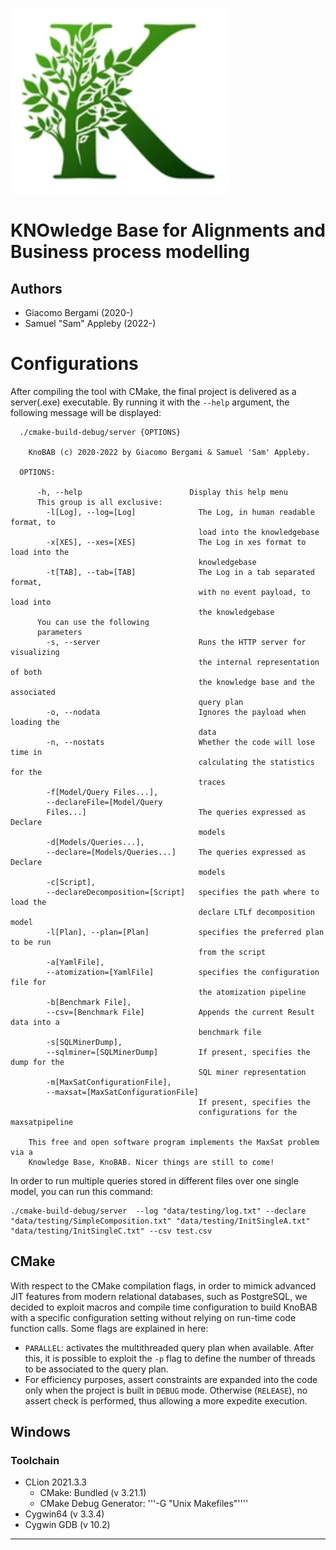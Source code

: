 
![Temporary logo for KnoBAB: a K shaped like a tree, ideally a Baobab](images/tmpLogo.png)


# KNOwledge Base for Alignments and Business process modelling

## Authors

*  Giacomo Bergami (2020-)
*  Samuel "Sam" Appleby (2022-)


# Configurations

After compiling the tool with CMake, the final project is delivered as a server(.exe) executable. By running it with the `--help` argument, the following message will be displayed:

```
  ./cmake-build-debug/server {OPTIONS}

    KnoBAB (c) 2020-2022 by Giacomo Bergami & Samuel 'Sam' Appleby.

  OPTIONS:

      -h, --help                        Display this help menu
      This group is all exclusive:
        -l[Log], --log=[Log]              The Log, in human readable format, to
                                          load into the knowledgebase
        -x[XES], --xes=[XES]              The Log in xes format to load into the
                                          knowledgebase
        -t[TAB], --tab=[TAB]              The Log in a tab separated format,
                                          with no event payload, to load into
                                          the knowledgebase
      You can use the following
      parameters
        -s, --server                      Runs the HTTP server for visualizing
                                          the internal representation of both
                                          the knowledge base and the associated
                                          query plan
        -o, --nodata                      Ignores the payload when loading the
                                          data
        -n, --nostats                     Whether the code will lose time in
                                          calculating the statistics for the
                                          traces
        -f[Model/Query Files...],
        --declareFile=[Model/Query
        Files...]                         The queries expressed as Declare
                                          models
        -d[Models/Queries...],
        --declare=[Models/Queries...]     The queries expressed as Declare
                                          models
        -c[Script],
        --declareDecomposition=[Script]   specifies the path where to load the
                                          declare LTLf decomposition model
        -l[Plan], --plan=[Plan]           specifies the preferred plan to be run
                                          from the script
        -a[YamlFile],
        --atomization=[YamlFile]          specifies the configuration file for
                                          the atomization pipeline
        -b[Benchmark File],
        --csv=[Benchmark File]            Appends the current Result data into a
                                          benchmark file
        -s[SQLMinerDump],
        --sqlminer=[SQLMinerDump]         If present, specifies the dump for the
                                          SQL miner representation
        -m[MaxSatConfigurationFile],
        --maxsat=[MaxSatConfigurationFile]
                                          If present, specifies the
                                          configurations for the maxsatpipeline

    This free and open software program implements the MaxSat problem via a
    Knowledge Base, KnoBAB. Nicer things are still to come!

```

In order to run multiple queries stored in different files over one single model, you can run this command:

```
./cmake-build-debug/server  --log "data/testing/log.txt" --declare "data/testing/SimpleComposition.txt" "data/testing/InitSingleA.txt" "data/testing/InitSingleC.txt" --csv test.csv 
```

## CMake

With respect to the CMake compilation flags, in order to mimick advanced JIT features from modern relational databases, such as PostgreSQL, we decided to exploit macros and compile time configuration to build KnoBAB with a specific configuration setting without relying on run-time code function calls. Some flags are explained in here:

* ```PARALLEL```: activates the multithreaded query plan when available. After this, it is possible to exploit the `-p` flag to define the number of threads to be associated to the query plan.
* For efficiency purposes, assert constraints are expanded into the code only when the project is built in ```DEBUG``` mode. Otherwise (```RELEASE```), no assert check is performed, thus allowing a more expedite execution.

## Windows

### Toolchain
* CLion 2021.3.3
   * CMake: Bundled (v 3.21.1)
   * CMake Debug Generator: '''-G "Unix Makefiles"''''
* Cygwin64 (v 3.3.4)
* Cygwin GDB (v 10.2)
 
****
